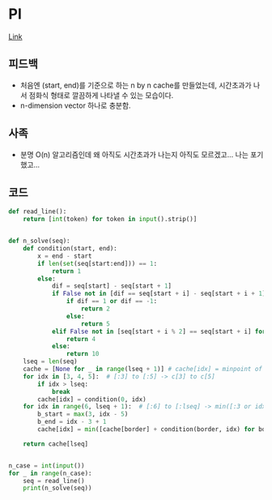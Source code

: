 # PI
[Link](https://www.algospot.com/judge/problem/read/PI)

## 피드백
* 처음엔 (start, end)를 기준으로 하는 n by n cache를 만들었는데, 시간초과가 나서 점화식 형태로 깔끔하게 나타낼 수 있는 모습이다.
* n-dimension vector 하나로 충분함.

## 사족
* 분명 O(n) 알고리즘인데 왜 아직도 시간초과가 나는지 아직도 모르겠고... 나는 포기했고...

## 코드
```python
def read_line():
    return [int(token) for token in input().strip()]


def n_solve(seq):
    def condition(start, end):
        x = end - start
        if len(set(seq[start:end])) == 1:
            return 1
        else:
            dif = seq[start] - seq[start + 1]
            if False not in [dif == seq[start + i] - seq[start + i + 1] for i in range(1, x - 1)]:
                if dif == 1 or dif == -1:
                    return 2
                else:
                    return 5
            elif False not in [seq[start + i % 2] == seq[start + i] for i in range(2, x)]:
                return 4
            else:
                return 10
    lseq = len(seq)
    cache = [None for _ in range(lseq + 1)] # cache[idx] = minpoint of seq[:idx]
    for idx in [3, 4, 5]:  # [:3] to [:5] -> c[3] to c[5]
        if idx > lseq:
            break
        cache[idx] = condition(0, idx)
    for idx in range(6, lseq + 1):  # [:6] to [:lseq] -> min([:3 or idx - 5] ~ [:idx - 3] + )
        b_start = max(3, idx - 5)
        b_end = idx - 3 + 1
        cache[idx] = min([cache[border] + condition(border, idx) for border in range(b_start, b_end)])

    return cache[lseq]


n_case = int(input())
for _ in range(n_case):
    seq = read_line()
    print(n_solve(seq))

```
